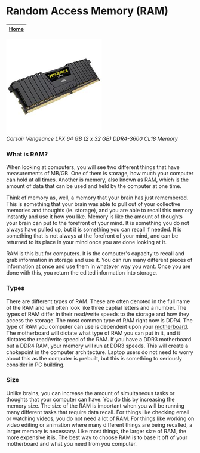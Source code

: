 # Random Access Memory (RAM)

|[Home](README.md) | 
| -------- |

![memory](memory.jpg)   
*Corsair Vengeance LPX 64 GB (2 x 32 GB) DDR4-3600 CL18 Memory*

### What is RAM?
When looking at computers, you will see two different things that have measurements of MB/GB. One of them is storage, how much your computer can hold at all times. Another is memory, also known as RAM, which is the amount of data that can be used and held by the computer at one time. 

Think of memory as, well, a memory that your brain has just remembered. This is something that your brain was able to pull out of your collective memories and thoughts (ie. storage), and you are able to recall this memory instantly and use it how you like. Memory is like the amount of thoughts your brain can put to the forefront of your mind. It is something you do not always have pulled up, but it is something you can recall if needed. It is something that is not always at the forefront of your mind, and can be returned to its place in your mind once you are done looking at it. 

RAM is this but for computers. It is the computer's capacity to recall and grab information in storage and use it. You can run many different pieces of information at once and use them in whatever way you want. Once you are done with this, you return the edited information into storage. 

### Types
There are different types of RAM. These are often denoted in the full name of the RAM and will often look like three captial letters and a number. The types of RAM differ in their read/write speeds to the storage and how they access the storage. The most common type of RAM right now is DDR4. The type of RAM you computer can use is dependent upon your [motherboard](motherboard.md). The motherboard will dictate what type of RAM you can put in it, and it dictates the read/write speed of the RAM. If you have a DDR3 motherboard but a DDR4 RAM, your memory will run at DDR3 speeds. This will create a chokepoint in the computer architecture. Laptop users do not need to worry about this as the computer is prebuilt, but this is something to seriously consider in PC building.

### Size
Unlike brains, you can increase the amount of simultaneous tasks or thoughts that your computer can have. You do this by increasing the memory size. The size of the RAM is important when you will be running many different tasks that require data recall. For things like checking email or watching videos, you do not need a lot of RAM. For things like working on video editing or animation where many different things are being recalled, a larger memory is necessary. Like most things, the larger size of RAM, the more expensive it is. The best way to choose RAM is to base it off of your motherboard and what you need from you computer.
